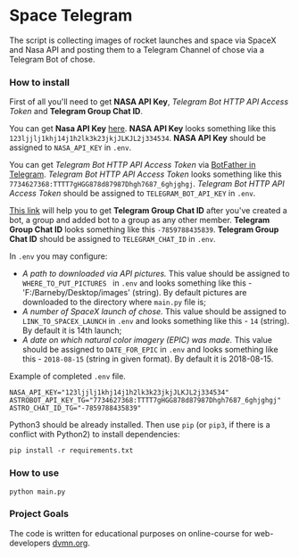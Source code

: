 # Space Telegram

The script is collecting images of rocket launches and space via SpaceX and Nasa API and posting them to a Telegram Channel of chose via a Telegram Bot of chose.

### How to install

First of all you'll need to get **NASA API Key**, *Telegram Bot HTTP API Access Token* and **Telegram Group Chat ID**.

You can get **Nasa API Key** [here](https://api.nasa.gov/).
**NASA API Key** looks something like this `123ljjlj1khj14j1h2lk3k23jkjJLKJL2j334534`.
**NASA API Key** should be assigned to `NASA_API_KEY` in `.env`.

You can get *Telegram Bot HTTP API Access Token* via [BotFather in Telegram](https://telegram.im/BotFather).
*Telegram Bot HTTP API Access Token* looks something like this `7734627368:TTTT7gHGG878d87987Dhgh7687_6ghjghgj`.
*Telegram Bot HTTP API Access Token* should be assigned to `TELEGRAM_BOT_API_KEY` in `.env`.

[This link](https://stackoverflow.com/questions/32423837/telegram-bot-how-to-get-a-group-chat-id) will help you to get **Telegram Group Chat ID** after you've created a bot, a group and added bot to a group as any other member.
**Telegram Group Chat ID** looks something like this `-7859788435839`.
**Telegram Group Chat ID** should be assigned to `TELEGRAM_CHAT_ID` in `.env`.

In `.env` you may configure:

* *A path to downloaded via API pictures.* This value should be assigned to `WHERE_TO_PUT_PICTURES ` in `.env` and looks something like this - 'F:/Barneby/Desktop/images' (string). By default pictures are downloaded to the directory where `main.py` file is;
* *A number of SpaceX launch of chose.* This value should be assigned to `LINK_TO_SPACEX_LAUNCH` in `.env` and looks something like this - `14` (string). By default it is 14th launch;
* *A date on which natural color imagery (EPIC) was made.* This value should be assigned to `DATE_FOR_EPIC` in `.env` and looks something like this - `2018-08-15` (string in given format). By default it is 2018-08-15.

Example of completed `.env` file.

```
NASA_API_KEY="123ljjlj1khj14j1h2lk3k23jkjJLKJL2j334534"
ASTROBOT_API_KEY_TG="7734627368:TTTT7gHGG878d87987Dhgh7687_6ghjghgj"
ASTRO_CHAT_ID_TG="-7859788435839"
```

Python3 should be already installed.
Then use `pip` (or `pip3`, if there is a conflict with Python2) to install dependencies:
```
pip install -r requirements.txt
```

### How to use

```
python main.py
```

### Project Goals

The code is written for educational purposes on online-course for web-developers [dvmn.org](https://dvmn.org/).